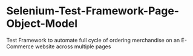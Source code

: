 # Selenium-Test-Framework-Page-Object-Model
Test Framework to automate full cycle of ordering merchandise on an E-Commerce website across multiple pages
